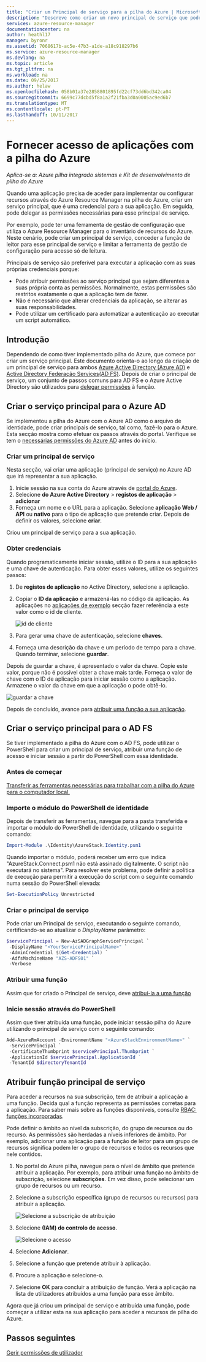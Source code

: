 ```yaml
---
title: "Criar um Principal de serviço para a pilha do Azure | Microsoft Docs"
description: "Descreve como criar um novo principal de serviço que pode ser utilizado com o controlo de acesso baseado em funções no Gestor de recursos do Azure para gerir o acesso aos recursos."
services: azure-resource-manager
documentationcenter: na
author: heathl17
manager: byronr
ms.assetid: 7068617b-ac5e-47b3-a1de-a18c918297b6
ms.service: azure-resource-manager
ms.devlang: na
ms.topic: article
ms.tgt_pltfrm: na
ms.workload: na
ms.date: 09/25/2017
ms.author: helaw
ms.openlocfilehash: 058b01a37e2858801895fd22cf73dd6bd342ca04
ms.sourcegitcommit: 6699c77dcbd5f8a1a2f21fba3d0a0005ac9ed6b7
ms.translationtype: MT
ms.contentlocale: pt-PT
ms.lasthandoff: 10/11/2017
---
```

# <a name="provide-applications-access-to-azure-stack"></a>Fornecer acesso de aplicações com a pilha do Azure

*Aplica-se a: Azure pilha integrado sistemas e Kit de desenvolvimento de pilha do Azure*

Quando uma aplicação precisa de aceder para implementar ou configurar recursos através do Azure Resource Manager na pilha do Azure, criar um serviço principal, que é uma credencial para a sua aplicação.  Em seguida, pode delegar as permissões necessárias para esse principal de serviço.  

Por exemplo, pode ter uma ferramenta de gestão de configuração que utiliza o Azure Resource Manager para o inventário de recursos do Azure.  Neste cenário, pode criar um principal de serviço, conceder a função de leitor para esse principal de serviço e limitar a ferramenta de gestão de configuração para acesso só de leitura. 

Principais de serviço são preferível para executar a aplicação com as suas próprias credenciais porque:

* Pode atribuir permissões ao serviço principal que sejam diferentes a suas própria conta as permissões. Normalmente, estas permissões são restritos exatamente o que a aplicação tem de fazer.
* Não é necessário que alterar credenciais da aplicação, se alterar as suas responsabilidades.
* Pode utilizar um certificado para automatizar a autenticação ao executar um script automático.  

## <a name="getting-started"></a>Introdução

Dependendo de como tiver implementado pilha do Azure, que comece por criar um serviço principal.  Este documento orienta-o ao longo da criação de um principal de serviço para ambos [Azure Active Directory (Azure AD)](azure-stack-create-service-principals.md#create-service-principal-for-azure-ad) e [Active Directory Federação Services(AD FS)](azure-stack-create-service-principals.md#create-service-principal-for-ad-fs).  Depois de criar o principal de serviço, um conjunto de passos comuns para AD FS e o Azure Active Directory são utilizados para [delegar permissões](azure-stack-create-service-principals.md#assign-role-to-service-principal) à função.     

## <a name="create-service-principal-for-azure-ad"></a>Criar o serviço principal para o Azure AD

Se implementou a pilha do Azure com o Azure AD como o arquivo de identidade, pode criar principais de serviço, tal como, fazê-lo para o Azure.  Esta secção mostra como efetuar os passos através do portal.  Verifique se tem o [necessárias permissões do Azure AD](../../azure-resource-manager/resource-group-create-service-principal-portal.md#required-permissions) antes do início.

### <a name="create-service-principal"></a>Criar um principal de serviço
Nesta secção, vai criar uma aplicação (principal de serviço) no Azure AD que irá representar a sua aplicação.

1. Inicie sessão na sua conta do Azure através de [portal do Azure](https://portal.azure.com).
2. Selecione **do Azure Active Directory** > **registos de aplicação** > **adicionar**   
3. Forneça um nome e o URL para a aplicação. Selecione **aplicação Web / API** ou **nativo** para o tipo de aplicação que pretende criar. Depois de definir os valores, selecione **criar**.

Criou um principal de serviço para a sua aplicação.

### <a name="get-credentials"></a>Obter credenciais
Quando programaticamente iniciar sessão, utilize o ID para a sua aplicação e uma chave de autenticação. Para obter esses valores, utilize os seguintes passos:

1. De **registos de aplicação** no Active Directory, selecione a aplicação.

2. Copiar o **ID da aplicação** e armazená-las no código da aplicação. As aplicações no [aplicações de exemplo](#sample-applications) secção fazer referência a este valor como o id de cliente.

     ![id de cliente](./media/azure-stack-create-service-principal/image12.png)
3. Para gerar uma chave de autenticação, selecione **chaves**.

4. Forneça uma descrição da chave e um período de tempo para a chave. Quando terminar, selecione **guardar**.

Depois de guardar a chave, é apresentado o valor da chave. Copie este valor, porque não é possível obter a chave mais tarde. Forneça o valor de chave com o ID de aplicação para iniciar sessão como a aplicação. Armazene o valor da chave em que a aplicação o pode obtê-lo.

![guardar a chave](./media/azure-stack-create-service-principal/image15.png)


Depois de concluído, avance para [atribuir uma função a sua aplicação](azure-stack-create-service-principals.md#assign-role-to-service-principal).

## <a name="create-service-principal-for-ad-fs"></a>Criar o serviço principal para o AD FS
Se tiver implementado a pilha do Azure com o AD FS, pode utilizar o PowerShell para criar um principal de serviço, atribuir uma função de acesso e iniciar sessão a partir do PowerShell com essa identidade.

### <a name="before-you-begin"></a>Antes de começar

[Transferir as ferramentas necessárias para trabalhar com a pilha do Azure para o computador local.](azure-stack-powershell-download.md)

### <a name="import-the-identity-powershell-module"></a>Importe o módulo do PowerShell de identidade
Depois de transferir as ferramentas, navegue para a pasta transferida e importar o módulo do PowerShell de identidade, utilizando o seguinte comando:

```PowerShell
Import-Module .\Identity\AzureStack.Identity.psm1
```

Quando importar o módulo, poderá receber um erro que indica "AzureStack.Connect.psm1 não está assinado digitalmente. O script não executará no sistema". Para resolver este problema, pode definir a política de execução para permitir a execução do script com o seguinte comando numa sessão do PowerShell elevada:

```PowerShell
Set-ExecutionPolicy Unrestricted
```

### <a name="create-the-service-principal"></a>Criar o principal de serviço
Pode criar um Principal de serviço, executando o seguinte comando, certificando-se ao atualizar o *DisplayName* parâmetro:
```powershell
$servicePrincipal = New-AzSADGraphServicePrincipal `
 -DisplayName "<YourServicePrincipalName>" `
 -AdminCredential $(Get-Credential) `
 -AdfsMachineName "AZS-ADFS01" `
 -Verbose
```
### <a name="assign-a-role"></a>Atribuir uma função
Assim que for criado o Principal de serviço, deve [atribuí-la a uma função](azure-stack-create-service-principals.md#assign-role-to-service-principal)

### <a name="sign-in-through-powershell"></a>Inicie sessão através do PowerShell
Assim que tiver atribuída uma função, pode iniciar sessão pilha do Azure utilizando o principal de serviço com o seguinte comando:

```powershell
Add-AzureRmAccount -EnvironmentName "<AzureStackEnvironmentName>" `
 -ServicePrincipal `
 -CertificateThumbprint $servicePrincipal.Thumbprint `
 -ApplicationId $servicePrincipal.ApplicationId ` 
 -TenantId $directoryTenantId
```

## <a name="assign-role-to-service-principal"></a>Atribuir função principal de serviço
Para aceder a recursos na sua subscrição, tem de atribuir a aplicação a uma função. Decida qual a função representa as permissões corretas para a aplicação. Para saber mais sobre as funções disponíveis, consulte [RBAC: funções incorporadas](../../active-directory/role-based-access-built-in-roles.md).

Pode definir o âmbito ao nível da subscrição, do grupo de recursos ou do recurso. As permissões são herdadas a níveis inferiores de âmbito. Por exemplo, adicionar uma aplicação para a função de leitor para um grupo de recursos significa podem ler o grupo de recursos e todos os recursos que nele contidos.

1. No portal do Azure pilha, navegue para o nível de âmbito que pretende atribuir a aplicação. Por exemplo, para atribuir uma função no âmbito de subscrição, selecione **subscrições**. Em vez disso, pode selecionar um grupo de recursos ou um recurso.

2. Selecione a subscrição específica (grupo de recursos ou recursos) para atribuir a aplicação.

     ![Selecione a subscrição de atribuição](./media/azure-stack-create-service-principal/image16.png)

3. Selecione **(IAM) do controlo de acesso**.

     ![Selecione o acesso](./media/azure-stack-create-service-principal/image17.png)

4. Selecione **Adicionar**.

5. Selecione a função que pretende atribuir à aplicação.

6. Procure a aplicação e selecione-o.

7. Selecione **OK** para concluir a atribuição de função. Verá a aplicação na lista de utilizadores atribuídos a uma função para esse âmbito.

Agora que já criou um principal de serviço e atribuída uma função, pode começar a utilizar esta na sua aplicação para aceder a recursos de pilha do Azure.  

## <a name="next-steps"></a>Passos seguintes

[Gerir permissões de utilizador](azure-stack-manage-permissions.md)